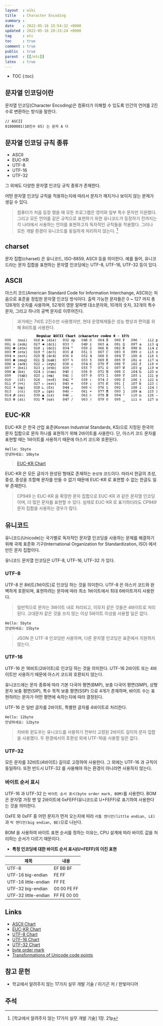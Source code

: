 ```yaml
---
layout  : wiki
title   : Character Encoding
summary : 
date    : 2022-05-16 15:54:32 +0900
updated : 2022-05-16 20:15:24 +0900
tag     : etc
toc     : true
comment : true
public  : true
parent  : [[/etc]]
latex   : true
---
```

* TOC
{:toc}

## 문자열 인코딩이란

문자열 인코딩(Character Encoding)은 컴퓨터가 이해할 수 있도록 인간의 언어를 2진수로 변환하는 방식을 말한다.

```
// ASCII
01000001(10진수 65) 는 문자 A 다
```

## 문자열 인코딩 규칙 종류

- ASCII 
- EUC-KR
- UTF-8
- UTF-16
- UTF-32

그 외에도 다양한 문자열 인코딩 규칙 종류가 존재한다.

어떤 문자열 인코딩 규칙을 적용하는지에 따라서 문자가 깨지거나 보이지 않는 문제가 생길 수 있다.

> 컴퓨터가 처음 등장 했을 때 모든 프로그램은 영어와 일부 특수 문자만 지원했다. 그리고 모든 언어를 같은 규칙으로 표현하기 위한 유니코드가 등장하기 전까지는 각 나라에서 사용하는 언어를 표현하고자 독자적인 규칙들을 적용했다. 그러나 모든 개발 환경이 유니코드를 동일하게 처리하지 않는다. [^chapter-1-21]

## charset

문자 집합(charset) 은 유니코드, ISO-8859, ASCII 등을 의미한다. 예를 들어, 유니코드라는 문자 집합을 표현하는 문자열 인코딩에는 UTF-8, UTF-16, UTF-32 등이 있다.

## ASCII

아스키 코드(American Standard Code for Information Interchange, ASCII)는 처음으로 표준을 정립한 문자열 인코딩 방식이다. 출력 가능한 문자들은 0 ~ 127 까지 총 128개의 숫자를 사용하며, 52개의 영문 알파벳 대소문자와, 10개의 숫자, 32개의 특수 문자, 그리고 하나의 공백 문자로 이루어진다.

> 과거에는 7비트 2진수만 사용했지만, 현대 운영체제들은 성능 향상과 편의를 위해 8비트를 사용한다.

![](/resource/wiki/character-encoding/ascii.png)

## EUC-KR

EUC-KR 은 한국 산업 표준(Korean Industrial Standards, KS)으로 지정된 한국어 문자 집합으로 문자 하나를 표현하기 위해 2바이트를 사용한다. 단, 아스키 코드 문자를 표현할 때는 1바이트를 사용하기 때문에 아스키 코드와 호환된다.

```
Hello: 5byte
안녕하세요: 10byte
```

> [EUC-KR Chart](http://i18nl10n.com/korean/euckr.html)

EUC-KR 은 모든 글자가 완성된 형태로 존재하는 `완성형` 코드이다. 따라서 한글의 초성, 중성, 종성을 조합해 문자를 만들 수 없기 때문에 EUC-KR 로 표현할 수 없는 한글도 일부 존재한다.

> CP949 는 EUC-KR 을 확장한 문자 집합으로 EUC-KR 과 같은 문자열 인코딩이며, 더 많은 문자를 표현할 수 있다. 실제로 EUC-KR 로 표기하더라도 CP949 문자 집합을 사용하는 경우가 많다.

## 유니코드

유니코드(Unicode)는 국가별로 독자적인 문자열 인코딩을 사용하는 문제를 해결하기 위해 국제 표준화 기구(International Organization for Standardization, ISO) 에서 만든 문자 집합이다.

유니코드 문자열 인코딩은 UTF-8, UTF-16, UTF-32 가 있다.

### UTF-8

UTF-8 은 8비트(1바이트)로 인코딩 하는 것을 의미한다. UTF-8 은 아스키 코드와 완벽하게 호환되며, 표현하려는 문자에 따라 최소 1바이트에서 최대 6바이트까지 사용한다.

> 일반적으로 문자는 3바이트 내로 처리되고, 이모지 같은 것들은 4바이트로 처리된다. 고대문자 같은 것을 쓰지 않는 이상 5바이트 이상을 사용할 일은 없다.

```
Hello: 5byte
안녕하세요: 15byte
```

> JSON 은 UTF-8 인코딩만 사용하며, 다른 문자열 인코딩은 표준에서 지원하지 않는다.

### UTF-16

UTF-16 은 16비트(2바이트)로 인코딩 하는 것을 의미한다. UTF-16 2바이트 또는 4바이트만 사용하기 때문에 아스키 코드와 호환되지 않는다.

유니코드에는 문자 종류에 따라 기본 다국어 평면(BMP), 보충 다국어 평면(SMP), 상형 문자 보충 평면(SIP), 특수 목적 보충 평면(SSP) 으로 4개가 존재하며, 바이트 수는 표현하려는 문자가 어떤 평면에 속하는지에 따라 결정된다.

UTF-16 은 일반 글자를 2바이트, 특별한 글자를 4바이트로 처리한다.

```
Hello: 12byte
안녕하세요: 12byte
```

> 자바와 윈도우는 유니코드를 사용하기 전부터 고정된 2바이트 길이의 문자 집합을 사용했다. 두 환경에서의 호환성 외에 UTF-16을 사용할 일은 없다. 

### UTF-32

모든 문자를 32비트(4바이트) 길이로 고정하여 사용한다. 그 외에는 UTF-16 과 규칙이 동일하다. 또한 반드시 UTF-32 를 사용해야 하는 환경이 아니라면 사용하지 않는다.

### 바이트 순서 표시

UTF-16 과 UTF-32 는 `바이트 순서 표시(byte order mark, BOM)`를 사용한다. BOM 은 문자열 가장 맨 앞 2바이트에 0xFEFF(유니코드로 U+FEFF)로 표기하여 사용한다는 것을 의미한다. 

OxFE 와 0xFF 중 어떤 문자가 먼저 오는지에 따라 `리틀 엔디언(little endian, LE)`과 `빅 엔디언(big endian, BE)`으로 나뉜다.

BOM 을 사용하여 바이트 표현 순서를 정하는 이유는, CPU 설계에 따라 바이트 값을 처리하는 순서가 다르기 때문이다.

- __특정 인코딩에 대한 바이트 순서 표시(U+FEFF)의 이진 표현__

|제목|내용|
|------|---|
|UTF-8	|EF BB BF
|UTF-16 big-endian|FE FF
|UTF-16 little-endian|	FF FE
|UTF-32 big-endian|	00 00 FE FF
|UTF-32 little-endian|	FF FE 00 00

## Links

- [ASCII Chart](https://en.cppreference.com/w/cpp/language/ascii)
- [EUC-KR Chart](http://i18nl10n.com/korean/euckr.html)
- [UTF-8 Chart](https://www.utf8-chartable.de/)
- [UTF-16 Chart](https://www.fileformat.info/info/charset/UTF-16/list.htm)
- [UTF-32 Chart](https://www.fileformat.info/info/charset/UTF-32/list.htm)
- [byte order mark](https://docs.microsoft.com/ko-kr/globalization/encoding/byte-order-mark)
- [Transformations of Unicode code points](https://docs.microsoft.com/ko-kr/globalization/encoding/transformations-of-unicode-code-points)

## 참고 문헌

- 학교에서 알려주지 않는 17가지 실무 개발 기술 / 이기곤 저 / 한빛미디어

## 주석

[^chapter-1-21]: [학교에서 알려주지 않는 17가지 실무 개발 기술] 1장. 21p